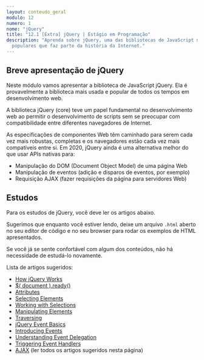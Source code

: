 ```yaml
---
layout: conteudo_geral
modulo: 12
numero: 1
nome: "jQuery"
title: "12.1 [Extra] jQuery | Estágio em Programação"
description: "Aprenda sobre jQuery, uma das bibliotecas de JavaScript mais
  populares que faz parte da história da Internet."
---
```


## Breve apresentação de jQuery

Neste módulo vamos apresentar a biblioteca de JavaScript jQuery. Ela é
provavelmente a biblioteca mais usada e popular de todos os tempos em
desenvolvimento web.

A biblioteca jQuery (core) teve um papel fundamental no desenvolvimento web ao
permitir o desenvolvimento de scripts sem se preocupar com compatibilidade
entre diferentes navegadores de Internet.

As especificações de componentes Web têm caminhado para serem cada vez mais
robustas, completas e os navegadores estão cada vez mais compatíveis entre si.
Em 2020, jQuery ainda é uma alternativa melhor do que usar APIs nativas para:

- Manipulação do DOM (Document Object Model) de uma página Web
- Manipulação de eventos (adição e disparos de eventos, por exemplo)
- Requisição AJAX (fazer requisições da página para servidores Web)

## Estudos

Para os estudos de jQuery, você deve ler os artigos abaixo.

Sugerimos que enquanto você estiver lendo, deixe um arquivo `.html` aberto no
seu editor de código e no seu browser para rodar os exemplos de HTML
apresentados.

Se você já se sente confortável com algum dos conteúdos, não há necessidade de
estudá-lo novamente.

Lista de artigos sugeridos:

- [How jQuery Works](https://learn.jquery.com/about-jquery/how-jquery-works/)
- [$( document ).ready()](https://learn.jquery.com/using-jquery-core/document-ready/)
- [Attributes](https://learn.jquery.com/using-jquery-core/attributes/)
- [Selecting Elements](https://learn.jquery.com/using-jquery-core/selecting-elements/)
- [Working with Selections](https://learn.jquery.com/using-jquery-core/working-with-selections/)
- [Manipulating Elements](https://learn.jquery.com/using-jquery-core/manipulating-elements/)
- [Traversing](https://learn.jquery.com/using-jquery-core/traversing/)
- [jQuery Event Basics](https://learn.jquery.com/events/event-basics/)
- [Introducing Events](https://learn.jquery.com/events/introduction-to-events/)
- [Understanding Event Delegation](https://learn.jquery.com/events/event-delegation/)
- [Triggering Event Handlers](https://learn.jquery.com/events/triggering-event-handlers/)
- [AJAX](https://learn.jquery.com/ajax/) (ler todos os artigos sugeridos nesta
  página)
